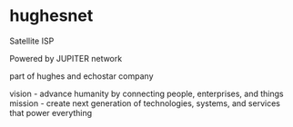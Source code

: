 # hughesnet

Satellite ISP

Powered by JUPITER network

part of hughes and echostar company

vision - advance humanity by connecting people, enterprises, and things
mission - create next generation of technologies, systems, and services that power everything
